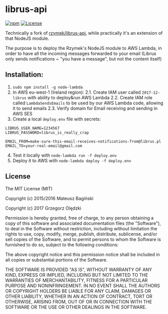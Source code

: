 # librus-api
[![npm](https://img.shields.io/npm/v/librus-api.svg?style=flat)](https://www.npmjs.com/package/librus-api)
[![License](https://img.shields.io/badge/license-MIT-green.svg?style=flat)](http://opensource.org/licenses/MIT)

Technically a fork of
[rzymek/librus-api](https://github.com/rzymek/librus-api), while practically
it's an extension of that NodeJS module.

The purpose is to deploy the Rzymek's NodeJS module to AWS Lambda, in order
to have all the incoming messages forwarded to your email (Librus only sends
notifications ~ "you have a message", but not the content itself)

## Installation:

1. `sudo npm install -g node-lambda`
2. In AWS eu-west-1 (Ireland region):
2.1. Create IAM user called `2017-12-librus` with ability to deploy&run AWS Lambda
2.2. Create IAM role called `LambdaSendsEmails` to be used by our AWS Lambda
code, allowing it to send emails
2.3. Verify domain for Email receiving and sending in AWS SES
3. Create a local `deploy.env` file with secrets:
```
LIBRUS_USER_NAME=1234567
LIBRUS_PASSWORD=librus_is_really_crap

EMAIL_FROM=make-sure-this-email-receives-notifications-from@librus.pl
EMAIL_TO=your-real-email@gmail.com
```
4. Test it locally with `node-lambda run -f deploy.env`
5. Deploy it to AWS with `node-lambda deploy -f deploy.env`

## License
The MIT License (MIT)

Copyright (c) 2015/2016 Mateusz Bagiński

Copyright (c) 2017 Grzegorz Olędzki



Permission is hereby granted, free of charge, to any person obtaining a copy of this software and associated documentation files (the "Software"), to deal in the Software without restriction, including without limitation the rights to use, copy, modify, merge, publish, distribute, sublicense, and/or sell copies of the Software, and to permit persons to whom the Software is furnished to do so, subject to the following conditions:

The above copyright notice and this permission notice shall be included in all copies or substantial portions of the Software.

THE SOFTWARE IS PROVIDED "AS IS", WITHOUT WARRANTY OF ANY KIND, EXPRESS OR IMPLIED, INCLUDING BUT NOT LIMITED TO THE WARRANTIES OF MERCHANTABILITY, FITNESS FOR A PARTICULAR PURPOSE AND NONINFRINGEMENT. IN NO EVENT SHALL THE AUTHORS OR COPYRIGHT HOLDERS BE LIABLE FOR ANY CLAIM, DAMAGES OR OTHER LIABILITY, WHETHER IN AN ACTION OF CONTRACT, TORT OR OTHERWISE, ARISING FROM, OUT OF OR IN CONNECTION WITH THE SOFTWARE OR THE USE OR OTHER DEALINGS IN THE SOFTWARE.
